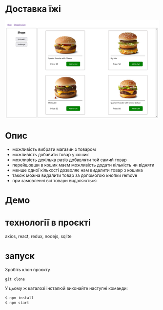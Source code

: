 # Доставка їжі

![](img/1.png)

# Опис

* можливість вибрати магазин з товаром
* можливість добавити товар у кошик
* можливість декілька разів добавляти той самий товар
* перейшовши в кошик маєм можливість додати кількість чи відняти
* менше одної кількості дозволяє нам видалити товар з кошика
* також можна видалити товар за допомогою кнопки remove
* при замовленні всі товари видаляються

# Демо

# технології в проєкті

axios, react, redux, nodejs, sqlite

# запуск

Зробіть клон проєкту


```
git clone 
```

У цьому ж каталозі інсталюй виконайте наступні команди:

```
$ npm install
$ npm start
```






